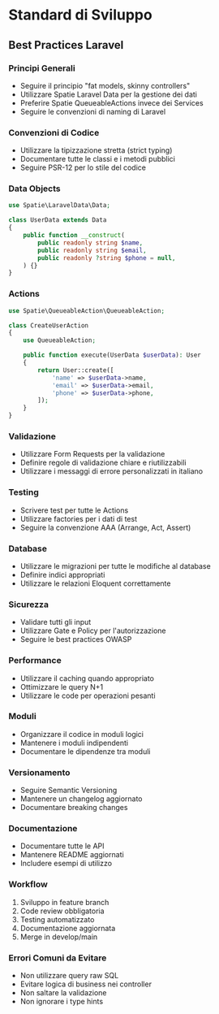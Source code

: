 # Standard di Sviluppo

## Best Practices Laravel

### Principi Generali
- Seguire il principio "fat models, skinny controllers"
- Utilizzare Spatie Laravel Data per la gestione dei dati
- Preferire Spatie QueueableActions invece dei Services
- Seguire le convenzioni di naming di Laravel

### Convenzioni di Codice
- Utilizzare la tipizzazione stretta (strict typing)
- Documentare tutte le classi e i metodi pubblici
- Seguire PSR-12 per lo stile del codice

### Data Objects
```php
use Spatie\LaravelData\Data;

class UserData extends Data
{
    public function __construct(
        public readonly string $name,
        public readonly string $email,
        public readonly ?string $phone = null,
    ) {}
}
```

### Actions
```php
use Spatie\QueueableAction\QueueableAction;

class CreateUserAction
{
    use QueueableAction;

    public function execute(UserData $userData): User
    {
        return User::create([
            'name' => $userData->name,
            'email' => $userData->email,
            'phone' => $userData->phone,
        ]);
    }
}
```

### Validazione
- Utilizzare Form Requests per la validazione
- Definire regole di validazione chiare e riutilizzabili
- Utilizzare i messaggi di errore personalizzati in italiano

### Testing
- Scrivere test per tutte le Actions
- Utilizzare factories per i dati di test
- Seguire la convenzione AAA (Arrange, Act, Assert)

### Database
- Utilizzare le migrazioni per tutte le modifiche al database
- Definire indici appropriati
- Utilizzare le relazioni Eloquent correttamente

### Sicurezza
- Validare tutti gli input
- Utilizzare Gate e Policy per l'autorizzazione
- Seguire le best practices OWASP

### Performance
- Utilizzare il caching quando appropriato
- Ottimizzare le query N+1
- Utilizzare le code per operazioni pesanti

### Moduli
- Organizzare il codice in moduli logici
- Mantenere i moduli indipendenti
- Documentare le dipendenze tra moduli

### Versionamento
- Seguire Semantic Versioning
- Mantenere un changelog aggiornato
- Documentare breaking changes

### Documentazione
- Documentare tutte le API
- Mantenere README aggiornati
- Includere esempi di utilizzo

### Workflow
1. Sviluppo in feature branch
2. Code review obbligatoria
3. Testing automatizzato
4. Documentazione aggiornata
5. Merge in develop/main

### Errori Comuni da Evitare
- Non utilizzare query raw SQL
- Evitare logica di business nei controller
- Non saltare la validazione
- Non ignorare i type hints
